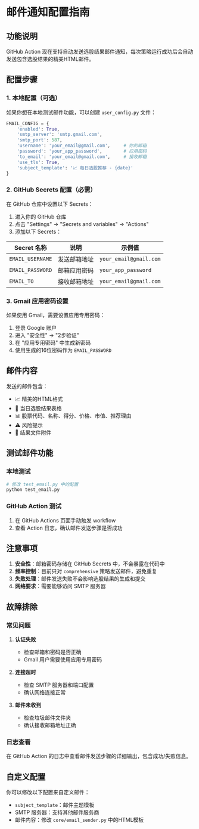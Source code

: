# 邮件通知配置指南

## 功能说明

GitHub Action 现在支持自动发送选股结果邮件通知，每次策略运行成功后会自动发送包含选股结果的精美HTML邮件。

## 配置步骤

### 1. 本地配置（可选）

如果你想在本地测试邮件功能，可以创建 `user_config.py` 文件：

```python
EMAIL_CONFIG = {
    'enabled': True,
    'smtp_server': 'smtp.gmail.com',
    'smtp_port': 587,
    'username': 'your_email@gmail.com',     # 你的邮箱
    'password': 'your_app_password',        # 应用密码
    'to_email': 'your_email@gmail.com',     # 接收邮箱
    'use_tls': True,
    'subject_template': '📈 每日选股推荐 - {date}'
}
```

### 2. GitHub Secrets 配置（必需）

在 GitHub 仓库中设置以下 Secrets：

1. 进入你的 GitHub 仓库
2. 点击 "Settings" → "Secrets and variables" → "Actions"
3. 添加以下 Secrets：

| Secret 名称 | 说明 | 示例值 |
|------------|------|--------|
| `EMAIL_USERNAME` | 发送邮箱地址 | `your_email@gmail.com` |
| `EMAIL_PASSWORD` | 邮箱应用密码 | `your_app_password` |
| `EMAIL_TO` | 接收邮箱地址 | `your_email@gmail.com` |

### 3. Gmail 应用密码设置

如果使用 Gmail，需要设置应用专用密码：

1. 登录 Google 账户
2. 进入 "安全性" → "2步验证"
3. 在 "应用专用密码" 中生成新密码
4. 使用生成的16位密码作为 `EMAIL_PASSWORD`

## 邮件内容

发送的邮件包含：

- 📈 精美的HTML格式
- 🎯 当日选股结果表格
- 📊 股票代码、名称、得分、价格、市值、推荐理由
- ⚠️ 风险提示
- 📎 结果文件附件

## 测试邮件功能

### 本地测试

```bash
# 修改 test_email.py 中的配置
python test_email.py
```

### GitHub Action 测试

1. 在 GitHub Actions 页面手动触发 workflow
2. 查看 Action 日志，确认邮件发送步骤是否成功

## 注意事项

1. **安全性**：邮箱密码存储在 GitHub Secrets 中，不会暴露在代码中
2. **频率控制**：目前只对 `comprehensive` 策略发送邮件，避免重复
3. **失败处理**：邮件发送失败不会影响选股结果的生成和提交
4. **网络要求**：需要能够访问 SMTP 服务器

## 故障排除

### 常见问题

1. **认证失败**
   - 检查邮箱和密码是否正确
   - Gmail 用户需要使用应用专用密码

2. **连接超时**
   - 检查 SMTP 服务器和端口配置
   - 确认网络连接正常

3. **邮件未收到**
   - 检查垃圾邮件文件夹
   - 确认接收邮箱地址正确

### 日志查看

在 GitHub Action 的日志中查看邮件发送步骤的详细输出，包含成功/失败信息。

## 自定义配置

你可以修改以下配置来自定义邮件：

- `subject_template`：邮件主题模板
- SMTP 服务器：支持其他邮件服务商
- 邮件内容：修改 `core/email_sender.py` 中的HTML模板 